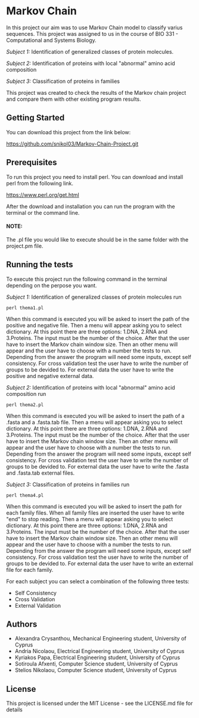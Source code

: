 # Markov Chain

In this project our aim was to use Markov Chain model to classify varius sequences. This project was assigned to us in the course of BIO 331 - Computational and Systems Biology.

_Subject 1:_ Identification of generalized classes of protein molecules.

_Subject 2:_ Identification of proteins with local "abnormal" amino acid composition

_Subject 3:_ Classification of proteins in families

This project was created to check the results of the Markov chain project and compare them with other existing program results.

## Getting Started

You can download this project from the link below:

https://github.com/snikol03/Markov-Chain-Project.git

## Prerequisites

To run this project you need to install perl. You can download and install perl from the following link.

https://www.perl.org/get.html

After the download and installation you can run the program with the terminal or the command line.

#### NOTE:
The .pl file you would like to execute should be in the same folder with the project.pm file.

## Running the tests

To execute this project run the following command in the terminal depending on the perpose you want.

_Subject 1:_ Identification of generalized classes of protein molecules run

`perl thema1.pl`

When this command is executed you will be asked to insert the path of the positive and negative file. Then a menu will appear asking you to select dictionary. At this point there are three options: 1.DNA, 2.RNA and 3.Proteins. The input must be the number of the choice. After that the user have to insert the Markov chain window size. Then an other menu will appear and the user have to choose with a number the tests to run. Depending from the answer the program will need some inputs, except self consistency. For cross validation test the user have to write the number of groups to be devided to. For external data the user have to write the positive and negative external data.

_Subject 2:_ Identification of proteins with local "abnormal" amino acid
composition run

`perl thema2.pl`

When this command is executed you will be asked to insert the path of a .fasta and a .fasta.tab file. Then a menu will appear asking you to select dictionary. At this point there are three options: 1.DNA, 2.RNA and 3.Proteins. The input must be the number of the choice. After that the user have to insert the Markov chain window size. Then an other menu will appear and the user have to choose with a number the tests to run. Depending from the answer the program will need some inputs, except self consistency. For cross validation test the user have to write the number of groups to be devided to. For external data the user have to write the .fasta and .fasta.tab external files.

_Subject 3:_ Classification of proteins in families run

`perl thema4.pl`

When this command is executed you will be asked to insert the path for each family files. When all family files are inserted the user have to write "end" to stop reading. Then a menu will appear asking you to select dictionary. At this point there are three options: 1.DNA, 2.RNA and 3.Proteins. The input must be the number of the choice. After that the user have to insert the Markov chain window size. Then an other menu will appear and the user have to choose with a number the tests to run. Depending from the answer the program will need some inputs, except self consistency. For cross validation test the user have to write the number of groups to be devided to. For external data the user have to write an external file for each family.

For each subject you can select a combination of the following three tests: 
 - Self Consistency
 - Cross Validation
 - External Validation


## Authors

- Alexandra Crysanthou, Mechanical Engineering student, University of Cyprus
- Andria Nicolaou, Electrical Engineering student, University of Cyprus
- Kyriakos Papa, Electrical Engineering student, University of Cyprus
- Sotiroula Afxenti, Computer Science student, University of Cyprus
- Stelios Nikolaou, Computer Science student, University of Cyprus

## License

This project is licensed under the MIT License - see the LICENSE.md file for details
